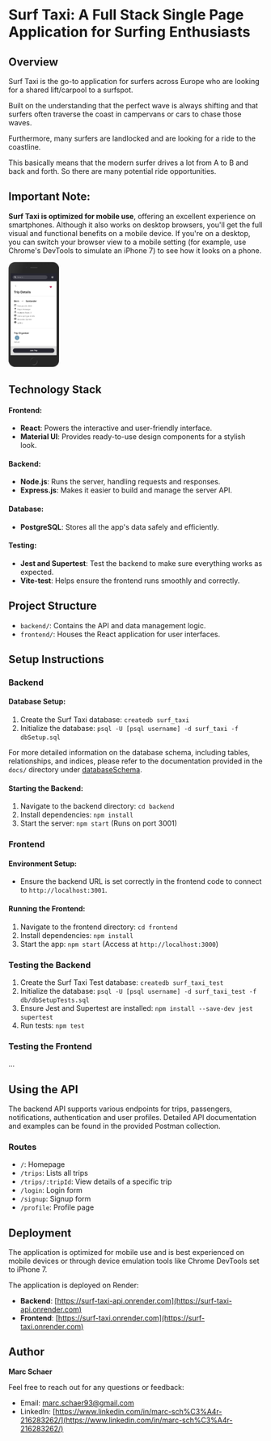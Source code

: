 # Surf Taxi: A Full Stack Single Page Application for Surfing Enthusiasts

## Overview

Surf Taxi is the go-to application for surfers across Europe who are looking for a shared lift/carpool to a surfspot.

Built on the understanding that the perfect wave is always shifting and that surfers often traverse the coast in campervans or cars to chase those waves.

Furthermore, many surfers are landlocked and are looking for a ride to the coastline.

This basically means that the modern surfer drives a lot from A to B and back and forth. So there are many potential ride opportunities.

## Important Note:

**Surf Taxi is optimized for mobile use**, offering an excellent experience on smartphones. Although it also works on desktop browsers, you'll get the full visual and functional benefits on a mobile device. If you're on a desktop, you can switch your browser view to a mobile setting (for example, use Chrome's DevTools to simulate an iPhone 7) to see how it looks on a phone.

<!-- ![Surf Taxi Mobile View](frontend/public/assets/images/chrome-dev-tools.jpg) -->
<img src="frontend/public/assets/images/chrome-dev-tools.png" width="100"/>

## Technology Stack

#### Frontend:

- **React**: Powers the interactive and user-friendly interface.
- **Material UI**: Provides ready-to-use design components for a stylish look.

#### Backend:

- **Node.js**: Runs the server, handling requests and responses.
- **Express.js**: Makes it easier to build and manage the server API.

#### Database:

- **PostgreSQL**: Stores all the app's data safely and efficiently.

#### Testing:

- **Jest and Supertest**: Test the backend to make sure everything works as expected.
- **Vite-test**: Helps ensure the frontend runs smoothly and correctly.

## Project Structure

- `backend/`: Contains the API and data management logic.
- `frontend/`: Houses the React application for user interfaces.

## Setup Instructions

### Backend

#### Database Setup:

1. Create the Surf Taxi database: `createdb surf_taxi`
2. Initialize the database: `psql -U [psql username] -d surf_taxi -f dbSetup.sql`

For more detailed information on the database schema, including tables, relationships, and indices, please refer to the documentation provided in the `docs/` directory under [databaseSchema](backend/docs/databaseSchema).

#### Starting the Backend:

1. Navigate to the backend directory: `cd backend`
2. Install dependencies: `npm install`
3. Start the server: `npm start` (Runs on port 3001)

### Frontend

#### Environment Setup:

- Ensure the backend URL is set correctly in the frontend code to connect to `http://localhost:3001`.

#### Running the Frontend:

1. Navigate to the frontend directory: `cd frontend`
2. Install dependencies: `npm install`
3. Start the app: `npm start` (Access at `http://localhost:3000`)

### Testing the Backend

1. Create the Surf Taxi Test database: `createdb surf_taxi_test`
2. Initialize the database: `psql -U [psql username] -d surf_taxi_test -f db/dbSetupTests.sql`
3. Ensure Jest and Supertest are installed: `npm install --save-dev jest supertest`
4. Run tests: `npm test`

### Testing the Frontend

...

## Using the API

The backend API supports various endpoints for trips, passengers, notifications, authentication and user profiles. Detailed API documentation and examples can be found in the provided Postman collection.

### Routes

- `/`: Homepage
- `/trips`: Lists all trips
- `/trips/:tripId`: View details of a specific trip
- `/login`: Login form
- `/signup`: Signup form
- `/profile`: Profile page

## Deployment

The application is optimized for mobile use and is best experienced on mobile devices or through device emulation tools like Chrome DevTools set to iPhone 7.

The application is deployed on Render:

- **Backend**: [https://surf-taxi-api.onrender.com](https://surf-taxi-api.onrender.com)
- **Frontend**: [https://surf-taxi.onrender.com](https://surf-taxi.onrender.com)

## Author

**Marc Schaer**

Feel free to reach out for any questions or feedback:

- Email: marc.schaer93@gmail.com
- LinkedIn: [https://www.linkedin.com/in/marc-sch%C3%A4r-216283262/](https://www.linkedin.com/in/marc-sch%C3%A4r-216283262/)
